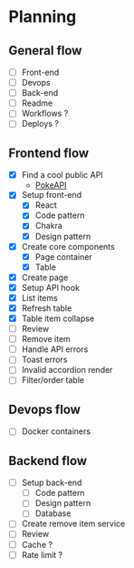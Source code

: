 # Planning

## General flow

- [ ] Front-end
- [ ] Devops
- [ ] Back-end
- [ ] Readme
- [ ] Workflows ?
- [ ] Deploys ?

## Frontend flow

- [x] Find a cool public API
  - [PokeAPI](https://pokeapi.co/docs/v2)
- [x] Setup front-end
  - [x] React
  - [x] Code pattern
  - [x] Chakra
  - [x] Design pattern
- [x] Create core components
  - [x] Page container
  - [x] Table
- [x] Create page
- [x] Setup API hook
- [x] List items
- [x] Refresh table
- [x] Table item collapse
- [ ] Review
- [ ] Remove item
- [ ] Handle API errors
- [ ] Toast errors
- [ ] Invalid accordion render
- [ ] Filter/order table

## Devops flow

- [ ] Docker containers

## Backend flow

- [ ] Setup back-end
  - [ ] Code pattern
  - [ ] Design pattern
  - [ ] Database
- [ ] Create remove item service
- [ ] Review
- [ ] Cache ?
- [ ] Rate limit ?
